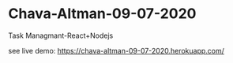 # Chava-Altman-09-07-2020
Task Managmant-React+Nodejs

see live demo: https://chava-altman-09-07-2020.herokuapp.com/

